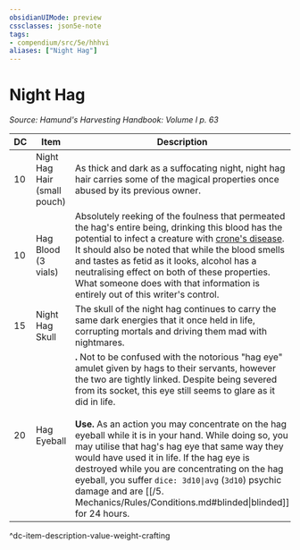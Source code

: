 ```yaml
---
obsidianUIMode: preview
cssclasses: json5e-note
tags:
- compendium/src/5e/hhhvi
aliases: ["Night Hag"]
---
```

# Night Hag
*Source: Hamund's Harvesting Handbook: Volume I p. 63* 

| DC | Item | Description | Value | Weight | Crafting |
|----|------|-------------|-------|--------|----------|
| 10 | Night Hag Hair (small pouch) | As thick and dark as a suffocating night, night hag hair carries some of the magical properties once abused by its previous owner. | 3 gp | 4 lb | [[5. Mechanics/Items/Night Hag Dreamcatcher.md\|Night Hag Dreamcatcher]] |
| 10 | Hag Blood (3 vials) | Absolutely reeking of the foulness that permeated the hag's entire being, drinking this blood has the potential to infect a creature with [crone's disease](/compendium/rules/diseases.md#crone's%20disease). It should also be noted that while the blood smells and tastes as fetid as it looks, alcohol has a neutralising effect on both of these properties. What someone does with that information is entirely out of this writer's control. | 3 gp | 1 lb | — |
| 15 | Night Hag Skull | The skull of the night hag continues to carry the same dark energies that it once held in life, corrupting mortals and driving them mad with nightmares. | 25 gp | 10 lb | [[5. Mechanics/Items/Nightmare Skull.md\|Nightmare Skull]] |
| 20 | Hag Eyeball | **.** Not to be confused with the notorious "hag eye" amulet given by hags to their servants, however the two are tightly linked. Despite being severed from its socket, this eye still seems to glare as it did in life.<br /><br />**Use.** As an action you may concentrate on the hag eyeball while it is in your hand. While doing so, you may utilise that hag's hag eye that same way they would have used it in life. If the hag eye is destroyed while you are concentrating on the hag eyeball, you suffer `dice: 3d10\|avg` (`3d10`) psychic damage and are [[/5. Mechanics/Rules/Conditions.md#blinded\|blinded]] for 24 hours. | 50 gp | 1 lb | — |
^dc-item-description-value-weight-crafting